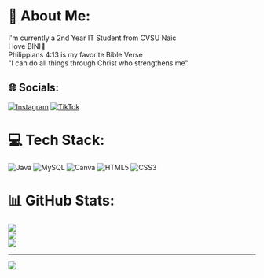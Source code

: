 # 💫 About Me:
I'm currently a 2nd Year IT Student from CVSU Naic<br>I love BINI🤍<br>Philippians 4:13 is my favorite Bible Verse<br>"I can do all things through Christ who strengthens me"


## 🌐 Socials:
[![Instagram](https://img.shields.io/badge/Instagram-%23E4405F.svg?logo=Instagram&logoColor=white)](https://instagram.com/sannxzji) [![TikTok](https://img.shields.io/badge/TikTok-%23000000.svg?logo=TikTok&logoColor=white)](https://tiktok.com/@sannygine19) 

# 💻 Tech Stack:
![Java](https://img.shields.io/badge/java-%23ED8B00.svg?style=for-the-badge&logo=openjdk&logoColor=white) ![MySQL](https://img.shields.io/badge/mysql-4479A1.svg?style=for-the-badge&logo=mysql&logoColor=white) ![Canva](https://img.shields.io/badge/Canva-%2300C4CC.svg?style=for-the-badge&logo=Canva&logoColor=white) ![HTML5](https://img.shields.io/badge/html5-%23E34F26.svg?style=for-the-badge&logo=html5&logoColor=white) ![CSS3](https://img.shields.io/badge/css3-%231572B6.svg?style=for-the-badge&logo=css3&logoColor=white)
# 📊 GitHub Stats:
![](https://github-readme-stats.vercel.app/api?username=sannygine&theme=dark&hide_border=false&include_all_commits=false&count_private=false)<br/>
![](https://nirzak-streak-stats.vercel.app/?user=sannygine&theme=dark&hide_border=false)<br/>
![](https://github-readme-stats.vercel.app/api/top-langs/?username=sannygine&theme=dark&hide_border=false&include_all_commits=false&count_private=false&layout=compact)

---
[![](https://visitcount.itsvg.in/api?id=sannygine&icon=0&color=0)](https://visitcount.itsvg.in)

<!-- Proudly created with GPRM ( https://gprm.itsvg.in ) -->
